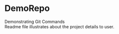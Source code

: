 # DemoRepo
Demonstrating Git Commands
<br>
Readme file illustrates about the project details to user.
